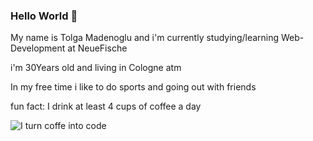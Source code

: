 ### Hello World 👋

My name is Tolga Madenoglu and i'm currently studying/learning Web-Development at NeueFische

i'm 30Years old and living in Cologne atm

In my free time i like to do sports and going out with friends

fun fact: I drink at least 4 cups of coffee a day 

![I turn coffe into code](https://cdn.dribbble.com/users/2524718/screenshots/14942502/media/c72a0083b9970e2ccccdb38c61574d90.png)

